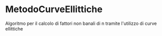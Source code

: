 # MetodoCurveEllittiche
Algoritmo per il calcolo di fattori non banali di n tramite l'utilizzo di curve ellittiche
